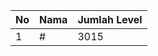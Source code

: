 | No | Nama            | Jumlah Level |
|----|-----------------|--------------|
| 1  | #    |    3015        |
